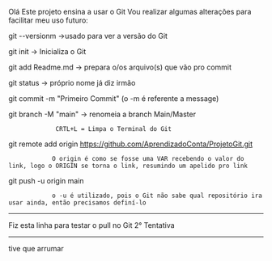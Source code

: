 Olá Este projeto ensina a usar o Git
Vou realizar algumas alterações para facilitar meu uso futuro:

git --versionm ->usado para ver a versão do Git

git init -> Inicializa o Git

git add Readme.md -> prepara o/os arquivo(s) que vão pro commit

git status -> próprio nome já diz irmão

git commit -m "Primeiro Commit"
                (o -m é referente a message)

git branch -M "main" -> renomeia a branch Main/Master

                 CRTL+L = Limpa o Terminal do Git

git remote add origin https://github.com/AprendizadoConta/ProjetoGit.git

                O origin é como se fosse uma VAR recebendo o valor do link, logo o ORIGIN se torna o link, resumindo um apelido pro link

git push -u origin main

                o -u é utilizado, pois o Git não sabe qual repositório ira usar ainda, então precisamos definí-lo

***
Fiz esta linha para testar o pull no Git
2° Tentativa
***

tive que arrumar        